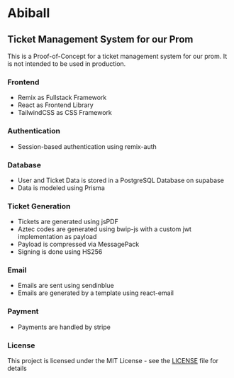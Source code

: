 # Abiball

## Ticket Management System for our Prom

This is a Proof-of-Concept for a ticket management system for our prom. It is not intended to be used in production.

### Frontend

- Remix as Fullstack Framework
- React as Frontend Library
- TailwindCSS as CSS Framework

### Authentication

- Session-based authentication using remix-auth

### Database

- User and Ticket Data is stored in a PostgreSQL Database on supabase
- Data is modeled using Prisma

### Ticket Generation

- Tickets are generated using jsPDF
- Aztec codes are generated using bwip-js with a custom jwt implementation as payload
- Payload is compressed via MessagePack
- Signing is done using HS256

### Email

- Emails are sent using sendinblue
- Emails are generated by a template using react-email

### Payment

- Payments are handled by stripe

### License

This project is licensed under the MIT License - see the [LICENSE](LICENSE) file for details

